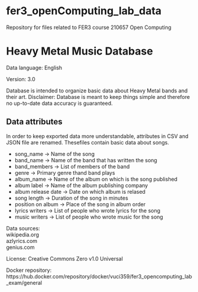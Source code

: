 # fer3_openComputing_lab_data
Repository for files related to FER3 course 210657 Open Computing
<h1>Heavy Metal Music Database</h1>
<p>Data language: English</p>
<p>Version: 3.0</p>
<p>
  Database is intended to organize basic data about Heavy Metal bands and their art.
  Disclaimer: Database is meant to keep things simple and therefore no up-to-date data accuracy is guaranteed.
</p>
<h2>Data attributes</h2>
<p>In order to keep exported data more understandable, attributes in CSV and JSON file are renamed. Thesefiles contain basic data about songs.</p>
<ul>
  <li>song_name -> Name of the song</li>
  <li>band_name -> Name of the band that has written the song</li>
  <li>band_members -> List of members of the band</li>
  <li>genre -> Primary genre thand band plays</li>
  <li>album_name -> Name of the album on which is the song published</li>
  <li>album label -> Name of the album publishing company</li>
  <li>album release date -> Date on which album is relased</li>
  <li>song length -> Duration of the song in minutes</li>
  <li>position on album -> Place of the song in album order</li>
  <li>lyrics writers -> List of people who wrote lyrics for the song</li>
  <li>music writers -> List of people who wrote music for the song</li>
</ul>
<p>Data sources: <br/> wikipedia.org <br/> azlyrics.com <br/> genius.com </p>
<p>License: Creative Commons Zero v1.0 Universal</p>
<p>Docker repository: https://hub.docker.com/repository/docker/vuci359/fer3_opencomputing_lab_exam/general</p>
